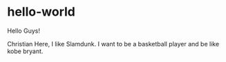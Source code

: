 # hello-world

Hello Guys!

Christian Here, I like Slamdunk.
I want to be a basketball player and be like kobe bryant. 
